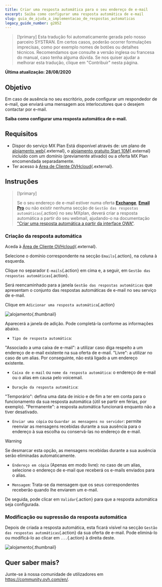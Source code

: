 ```yaml
---
title: Criar uma resposta automática para o seu endereço de e-mail
excerpt: Saiba como configurar uma resposta automática de e-mail
slug: guia_de_ajuda_a_implementacao_de_respostas_automaticas
legacy_guide_number: g2052
---
```


> [!primary]
> Esta tradução foi automaticamente gerada pelo nosso parceiro SYSTRAN. Em certos casos, poderão ocorrer formulações imprecisas, como por exemplo nomes de botões ou detalhes técnicos. Recomendamos que consulte a versão inglesa ou francesa do manual, caso tenha alguma dúvida. Se nos quiser ajudar a melhorar esta tradução, clique em "Contribuir" nesta página.
>

**Última atualização: 28/08/2020**

## Objetivo

Em caso de ausência no seu escritório, pode configurar um respondedor de e-mail, que enviará uma mensagem aos interlocutores que o desejem contactar por e-mail.

**Saiba como configurar uma resposta automática de e-mail.**

## Requisitos

- Dispor do serviço MX Plan Está disponível através de: um plano de [alojamento web](https://www.ovh.pt/alojamento-partilhado/){.external}, o [alojamento gratuito Start 10M](https://www.ovh.pt/dominios/oferta_alojamento_start10m.xml){.external} incluído com um domínio (previamente ativado) ou a oferta MX Plan encomendada separadamente.
- Ter acesso à [Área de Cliente OVHcloud](https://www.ovh.com/auth/?action=gotomanager&from=https://www.ovh.pt/&ovhSubsidiary=pt){.external}.

## Instruções

> [!primary]
>
> Se o seu endereço de e-mail estiver numa oferta [**Exchange**](https://www.ovh.pt/emails/hosted-exchange/), [**Email Pro**](https://www.ovh.pt/emails/email-pro/) ou não existir nenhuma secção de `Gestão das respostas automáticas`{.action} no seu MXplan, deverá criar a resposta automática a partir do seu webmail, ajudando-o na documentação ["Criar uma resposta automática a partir da interface OWA"](../../microsoft-collaborative-solutions/exchange_2016_how_to_set_up_automatic_replies_in_owa/).

### Criação da resposta automática

Aceda à [Área de Cliente OVHcloud](https://www.ovh.com/auth/?action=gotomanager&from=https://www.ovh.pt/&ovhSubsidiary=pt){.external}. 

Selecione o domínio correspondente na secção `Emails`{.action}, na coluna à esquerda.

Clique no separador `E-mails`{.action} em cima e, a seguir, em `Gestão das respostas automáticas`{.action}.

Será reencaminhado para a janela `Gestão das respostas automáticas` que apresentam o conjunto das respostas automáticas de e-mail no seu serviço de e-mail.

Clique em `Adicionar uma resposta automática`{.action}

![alojamento](images/email_responder01.gif){.thumbnail}

Aparecerá a janela de adição. Pode completá-la conforme as informações abaixo.

- `Tipo de resposta automática`:

"Associado a uma caixa de e-mail": a utilizar caso diga respeito a um endereço de e-mail existente na sua oferta de e-mail.
"Livre": a utilizar no caso de um alias. Por conseguinte, não está ligado a um endereço existente.

- `Caixa de e-mail` ou `nome da resposta automática`: o endereço de e-mail ou o alias em causa pelo voicemail.

- `Duração da resposta automática`:

"Temporário": defina uma data de início e de fim a ter em conta para o funcionamento da sua resposta automática (útil se partir em férias, por exemplo).
"Permanente": a resposta automática funcionará enquanto não a tiver desativado.

- `Enviar uma cópia` ou `Guardar as mensagens no servidor`: permite reenviar as mensagens recebidas durante a sua ausência para o endereço à sua escolha ou conservá-las no endereço de e-mail.

> [!warning]
> Se desmarcar esta opção, as mensagens recebidas durante a sua ausência serão eliminadas automaticamente.

- `Endereço em cópia` (Apenas em modo livre): no caso de um alias, selecione o endereço de e-mail que receberá os e-mails enviados para o alias.

- `Mensagem`: Trata-se da mensagem que os seus correspondentes receberão quando lhe enviarem um e-mail.

De seguida, pode clicar em `Validar`{.action} para que a resposta automática seja configurada.

### Modificação ou supressão da resposta automática

Depois de criada a resposta automática, esta ficará visível na secção `Gestão das respostas automáticas`{.action} da sua oferta de e-mail. Pode eliminá-lo ou modificá-lo ao clicar em `...`{.action} à direita deste.

![alojamento](images/email_responder02.png){.thumbnail}

## Quer saber mais?

Junte-se à nossa comunidade de utilizadores em <https://community.ovh.com/en/>.